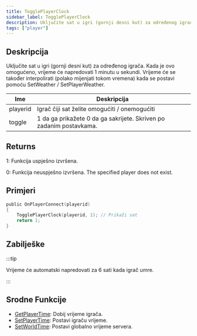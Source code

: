 ```yaml
---
title: TogglePlayerClock
sidebar_label: TogglePlayerClock
description: Uključite sat u igri (gornji desni kut) za određenog igrača.
tags: ["player"]
---
```


## Deskripcija

Uključite sat u igri (gornji desni kut) za određenog igrača. Kada je ovo omogućeno, vrijeme će napredovati 1 minutu u sekundi. Vrijeme će se također interpolirati (polako mijenjati tokom vremena) kada se postavi pomoću SetWeather / SetPlayerWeather.

| Ime      | Deskripcija                                                         |
| -------- | ------------------------------------------------------------------- |
| playerid | Igrač čiji sat želite omogućiti / onemogućiti                       |
| toggle   | 1 da ga prikažete 0 da ga sakrijete. Skriven po zadanim postavkama. |

## Returns

1: Funkcija uspješno izvršena.

0: Funkcija neuspješno izvršena. The specified player does not exist.

## Primjeri

```c
public OnPlayerConnect(playerid)
{
    TogglePlayerClock(playerid, 1); // Prikaži sat
    return 1;
}
```

## Zabilješke

:::tip

Vrijeme će automatski napredovati za 6 sati kada igrač umre.

:::

## Srodne Funkcije

- [GetPlayerTime](GetPlayerTime): Dobij vrijeme igrača.
- [SetPlayerTime](SetPlayerTime): Postavi igraču vrijeme.
- [SetWorldTime](SetWorldTime): Postavi globalno vrijeme servera.
